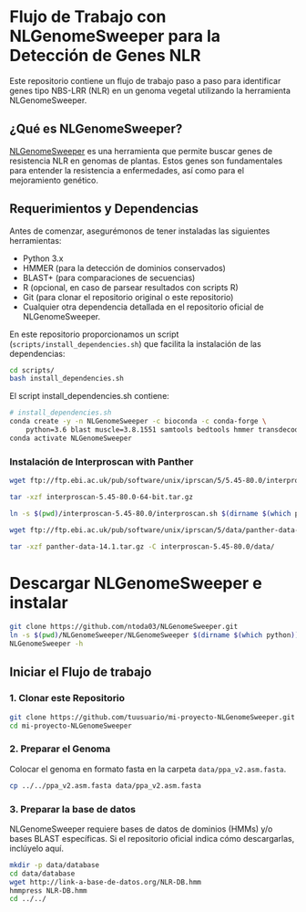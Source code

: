  # Flujo de Trabajo con NLGenomeSweeper para la Detección de Genes NLR

Este repositorio contiene un flujo de trabajo paso a paso para identificar genes tipo NBS-LRR (NLR) en un genoma vegetal utilizando la herramienta NLGenomeSweeper.

## ¿Qué es NLGenomeSweeper?

[NLGenomeSweeper](https://github.com/ntoda03/NLGenomeSweeper) es una herramienta que permite buscar genes de resistencia NLR en genomas de plantas. Estos genes son fundamentales para entender la resistencia a enfermedades, así como para el mejoramiento genético.

## Requerimientos y Dependencias

Antes de comenzar, asegurémonos de tener instaladas las siguientes herramientas:

- Python 3.x
- HMMER (para la detección de dominios conservados)
- BLAST+ (para comparaciones de secuencias)
- R (opcional, en caso de parsear resultados con scripts R)
- Git (para clonar el repositorio original o este repositorio)
- Cualquier otra dependencia detallada en el repositorio oficial de NLGenomeSweeper.

En este repositorio proporcionamos un script (`scripts/install_dependencies.sh`) que facilita la instalación de las dependencias:

```bash
cd scripts/
bash install_dependencies.sh
```

El script install_dependencies.sh contiene:

```bash
# install_dependencies.sh
conda create -y -n NLGenomeSweeper -c bioconda -c conda-forge \
    python=3.6 blast muscle=3.8.1551 samtools bedtools hmmer transdecoder openjdk
conda activate NLGenomeSweeper
```

### Instalación de Interproscan with Panther

```bash
wget ftp://ftp.ebi.ac.uk/pub/software/unix/iprscan/5/5.45-80.0/interproscan-5.45-80.0-64-bit.tar.gz

tar -xzf interproscan-5.45-80.0-64-bit.tar.gz

ln -s $(pwd)/interproscan-5.45-80.0/interproscan.sh $(dirname $(which python))/interproscan

wget ftp://ftp.ebi.ac.uk/pub/software/unix/iprscan/5/data/panther-data-14.1.tar.gz

tar -xzf panther-data-14.1.tar.gz -C interproscan-5.45-80.0/data/
```

# Descargar NLGenomeSweeper e instalar

```bash
git clone https://github.com/ntoda03/NLGenomeSweeper.git
ln -s $(pwd)/NLGenomeSweeper/NLGenomeSweeper $(dirname $(which python))/NLGenomeSweeper
NLGenomeSweeper -h
```

## Iniciar el Flujo de trabajo

### 1. Clonar este Repositorio

```bash
git clone https://github.com/tuusuario/mi-proyecto-NLGenomeSweeper.git
cd mi-proyecto-NLGenomeSweeper
```

### 2. Preparar el Genoma

Colocar el genoma en formato fasta en la carpeta `data/ppa_v2.asm.fasta`.

```bash
cp ../../ppa_v2.asm.fasta data/ppa_v2.asm.fasta
```

### 3. Preparar la base de datos

NLGenomeSweeper requiere bases de datos de dominios (HMMs) y/o bases BLAST específicas. Si el repositorio oficial indica cómo descargarlas, inclúyelo aquí. 

```bash
mkdir -p data/database
cd data/database
wget http://link-a-base-de-datos.org/NLR-DB.hmm
hmmpress NLR-DB.hmm
cd ../../

```



